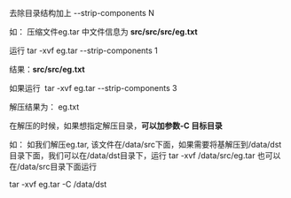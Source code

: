 去除目录结构加上 --strip-components N

如： 压缩文件eg.tar 中文件信息为 **src/src/src/eg.txt**

运行 tar -xvf eg.tar --strip-components 1

结果：**src/src/eg.txt**

如果运行  tar -xvf eg.tar --strip-components 3

解压结果为： eg.txt

在解压的时候，如果想指定解压目录，**可以加参数-C 目标目录**

如： 如我们解压eg.tar, 该文件在/data/src下面，如果需要将基解压到/data/dst目录下面，我们可以在/data/dst目录下，运行 tar -xvf /data/src/eg.tar 也可以在/data/src目录下面运行

tar -xvf eg.tar -C /data/dst